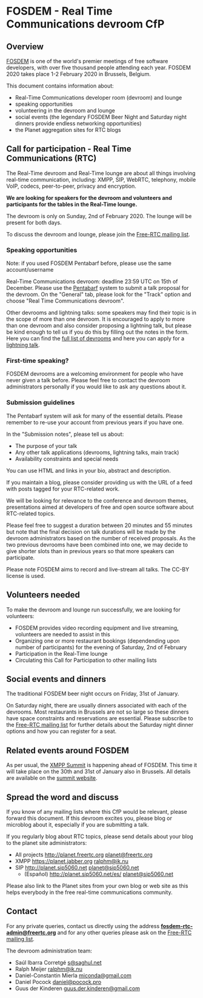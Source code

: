 # FOSDEM - Real Time Communications devroom CfP

## Overview

[FOSDEM] is one of the world's premier meetings of free software developers,
with over five thousand people attending each year. FOSDEM 2020
takes place 1-2 February 2020 in Brussels, Belgium.

This document contains information about:

- Real-Time Communications developer room (devroom) and lounge
- speaking opportunities
- volunteering in the devroom and lounge
- social events (the legendary FOSDEM Beer Night and Saturday night dinners
  provide endless networking opportunities)
- the Planet aggregation sites for RTC blogs

## Call for participation - Real Time Communications (RTC)

The Real-Time devroom and Real-Time lounge are about all things involving
real-time communication, including: XMPP, SIP, WebRTC, telephony,
mobile VoIP, codecs, peer-to-peer, privacy and encryption.

**We are looking for speakers for the devroom and volunteers and
participants for the tables in the Real-Time lounge.**

The devroom is only on Sunday, 2nd of February 2020. The lounge will
be present for both days.

To discuss the devroom and lounge, please join the
[Free-RTC mailing list].

### Speaking opportunities

Note: if you used FOSDEM Pentabarf before, please use the same account/username

Real-Time Communications devroom: deadline 23:59 UTC on 15th of December.
Please use the [Pentabarf] system to submit a talk proposal for the
devroom. On the "General" tab, please look for the "Track" option and
choose "Real Time Communications devroom".

Other devrooms and lightning talks: some speakers may find their topic is
in the scope of more than one devroom. It is encouraged to apply to more
than one devroom and also consider proposing a lightning talk, but please
be kind enough to tell us if you do this by filling out the notes in the form.
Here you can find the [full list of devrooms] and here you can apply for
a [lightning talk].

### First-time speaking?

FOSDEM devrooms are a welcoming environment for people who have never
given a talk before. Please feel free to contact the devroom administrators
personally if you would like to ask any questions about it.

### Submission guidelines

The Pentabarf system will ask for many of the essential details. Please
remember to re-use your account from previous years if you have one.

In the "Submission notes", please tell us about:

- The purpose of your talk
- Any other talk applications (devrooms, lightning talks, main track)
- Availability constraints and special needs

You can use HTML and links in your bio, abstract and description.

If you maintain a blog, please consider providing us with the
URL of a feed with posts tagged for your RTC-related work.

We will be looking for relevance to the conference and devroom themes,
presentations aimed at developers of free and open source software about
RTC-related topics.

Please feel free to suggest a duration between 20 minutes and 55 minutes
but note that the final decision on talk durations will be made by the
devroom administrators based on the number of received proposals.
As the two previous devrooms have been combined into one, we may decide to
give shorter slots than in previous years so that more speakers can
participate.

Please note FOSDEM aims to record and live-stream all talks.
The CC-BY license is used.

## Volunteers needed

To make the devroom and lounge run successfully, we are looking for
volunteers:

- FOSDEM provides video recording equipment and live streaming,
  volunteers are needed to assist in this
- Organizing one or more restaurant bookings (dependending upon number of
  participants) for the evening of Saturday, 2nd of February
- Participation in the Real-Time lounge
- Circulating this Call for Participation to other mailing lists

## Social events and dinners

The traditional FOSDEM beer night occurs on Friday, 31st of January.

On Saturday night, there are usually dinners associated with
each of the devrooms. Most restaurants in Brussels are not so
large so these dinners have space constraints and reservations are
essential. Please subscribe to the [Free-RTC mailing list] for
further details about the Saturday night dinner options and how
you can register for a seat.

## Related events around FOSDEM

As per usual, the [XMPP Summit] is happening ahead of FOSDEM. This time it will
take place on the 30th and 31st of January also in Brussels. All details
are available on the [summit website].

## Spread the word and discuss

If you know of any mailing lists where this CfP would be relevant, please
forward this document. If this devroom excites you, please blog or microblog
about it, especially if you are submitting a talk.

If you regularly blog about RTC topics, please send details about your
blog to the planet site administrators:

- All projects    http://planet.freertc.org       planet@freertc.org
- XMPP            https://planet.jabber.org       ralphm@ik.nu
- SIP             http://planet.sip5060.net       planet@sip5060.net
  - (Español)     http://planet.sip5060.net/es/   planet@sip5060.net

Please also link to the Planet sites from your own blog or web site as
this helps everybody in the free real-time communications community.

## Contact

For any private queries, contact us directly using the address
**fosdem-rtc-admin@freertc.org** and for any other queries please ask on
the [Free-RTC mailing list].

The devroom administration team:

- Saúl Ibarra Corretgé <s@saghul.net>
- Ralph Meijer <ralphm@ik.nu>
- Daniel-Constantin Mierla <miconda@gmail.com>
- Daniel Pocock <daniel@pocock.pro>
- Guus der Kinderen <guus.der.kinderen@gmail.com>

[FOSDEM]: https://fosdem.org
[Free-RTC mailing list]: http://lists.freertc.org/mailman/listinfo/discuss
[Pentabarf]: https://penta.fosdem.org/submission/FOSDEM20/
[full list of devrooms]: https://www.fosdem.org/2020/schedule/tracks/
[lightning talk]: https://fosdem.org/submit
[XMPP Summit]: https://wiki.xmpp.org/web/Conferences/Summit_24
[summit website]: https://wiki.xmpp.org/web/Conferences/Summit_24
